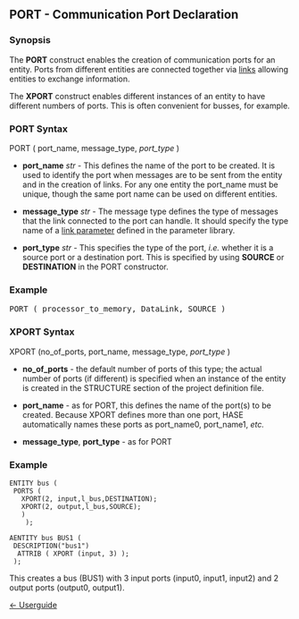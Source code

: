 ## PORT - Communication Port Declaration

### Synopsis

The **PORT** construct enables the creation of communication ports for an entity.  Ports from different entities are connected together via [links](<link.md>) allowing entities to exchange information.

The **XPORT** construct enables different instances of an entity to have different numbers of ports. This is often convenient for busses, for example.

### PORT Syntax

PORT ( port\_name, message\_type, *port\_type* )

- **port_name** *str* - This defines the name of the port to be created. It is used to identify the port when messages are to be sent from the entity and in the creation of links.  For any one entity the port_name must be unique, though the same port name can be used on different entities.

- **message_type** *str* - The message type defines the type of messages that the link connected to the port can handle. It should specify the type name of a [link parameter](<paramlib.md#link>) defined in the parameter library.

- **port_type** *str* - This specifies the type of the port, *i.e.* whether it is a source port or a destination port. This is specified by using **SOURCE** or **DESTINATION** in the PORT constructor.

### Example

<tt>PORT ( processor\_to\_memory, DataLink, SOURCE )</tt>

### XPORT Syntax

XPORT (no\_of\_ports, port\_name, message\_type, *port_type* )

- **no\_of\_ports** - the default number of ports of this type; the actual number of ports (if different) is specified when an instance of the entity is created in the STRUCTURE section of the project definition file.

- **port\_name** - as for PORT, this defines the name of the port(s) to be created. Because XPORT defines more than one port, HASE automatically names these ports as port_name0, port_name1, *etc.*

-  **message\_type**, **port\_type** - as for PORT

### Example

```
ENTITY bus ( 
 PORTS (
   XPORT(2, input,l_bus,DESTINATION);
   XPORT(2, output,l_bus,SOURCE);
   )
	);

AENTITY bus BUS1 ( 
 DESCRIPTION("bus1")
  ATTRIB ( XPORT (input, 3) );
 );
```

This creates a bus (BUS1) with 3 input ports (input0, input1, input2) and 2 output ports (output0, output1).

[<- Userguide](<Userguide.md>)
